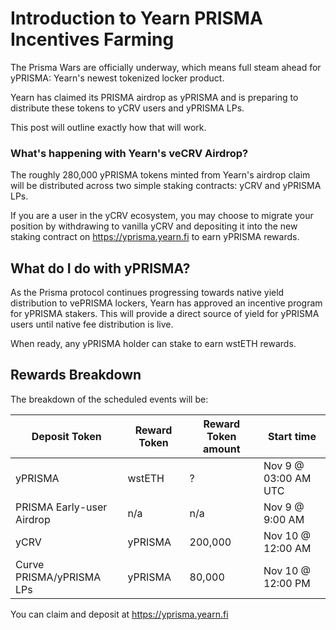 # Introduction to Yearn PRISMA Incentives Farming

The Prisma Wars are officially underway, which means full steam ahead for yPRISMA: Yearn's newest tokenized locker product.

Yearn has claimed its PRISMA airdrop as yPRISMA and is preparing to distribute these tokens to yCRV users and yPRISMA LPs. 

This post will outline exactly how that will work.

### What's happening with Yearn's veCRV Airdrop?

The roughly 280,000 yPRISMA tokens minted from Yearn's airdrop claim will be distributed across two simple staking contracts: yCRV and yPRISMA LPs.

If you are a user in the yCRV ecosystem, you may choose to migrate your position by withdrawing to vanilla yCRV and depositing it into the new staking contract on https://yprisma.yearn.fi to earn yPRISMA rewards.

## What do I do with yPRISMA?

As the Prisma protocol continues progressing towards native yield distribution to vePRISMA lockers, Yearn has approved an incentive program for yPRISMA stakers. This will provide a direct source of yield for yPRISMA users until native fee distribution is live.

When ready, any yPRISMA holder can stake to earn wstETH rewards.

## Rewards Breakdown

The breakdown of the scheduled events will be:

| Deposit Token | Reward Token | Reward Token amount | Start time|
| -------- | -------- | -------- |----|
| yPRISMA     | wstETH    | ?    |Nov 9 @ 03:00 AM UTC|
| PRISMA Early-user Airdrop | n/a    | n/a    |Nov 9 @ 9:00 AM|
| yCRV     | yPRISMA     | 200,000     | Nov 10 @ 12:00 AM |
| Curve PRISMA/yPRISMA LPs     | yPRISMA    | 80,000     | Nov 10 @ 12:00 PM |

You can claim and deposit at https://yprisma.yearn.fi
